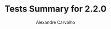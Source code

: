 ---
title: Tests Summary for 2.2.0
author: Alexandre Carvalho
menu_title: 2.2.0
category: surefire_reports
layout: iframe
iframe_url: /docs/2.2.0/junit/test/index.html
order: 2
---